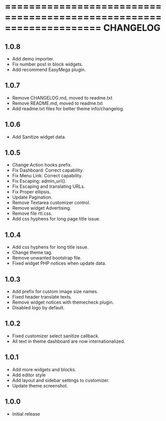 ====================================================================
CHANGELOG
====================================================================
## 1.0.8
* Add demo importer.
* Fix number post in block widgets.
* Add recommend EasyMega plugin.

## 1.0.7
* Remove CHANGELOG.md, moved to readme.txt
* Remove README.md, moved to readme.txt
* Add readme.txt files for better theme info/changelog.

## 1.0.6
* Add Sanitize widget data.

## 1.0.5
* Change Action hooks prefix.
* Fix Dashboard: Correct capability.
* Fix Menu Link: Correct capability.
* Fix Escaping: admin_url().
* Fix Escaping and translating URLs.
* Fix Proper ellipsis.
* Update Pagination.
* Remove Textarea customizer control.
* Remove widget Advertising.
* Remove file rtl.css.
* Add css hyphens for long page title issue.

## 1.0.4
* Add css hyphens for long title issue.
* Change theme tag.
* Remove unwanted bootstrap file.
* Fixed widget PHP notices when update data.

## 1.0.3
* Add prefix for custom image size names.
* Fixed header translate texts.
* Remove widget notices with themecheck plugin.
* Disabled logo by default.

## 1.0.2
* Fixed customizer select sanitize callback.
* All text in theme dashboard are now internationalized.

## 1.0.1
* Add more widgets and blocks.
* Add editor style
* Add layout and sidebar settings to customizer.
* Update theme screenshot.

## 1.0.0
* Initial release

